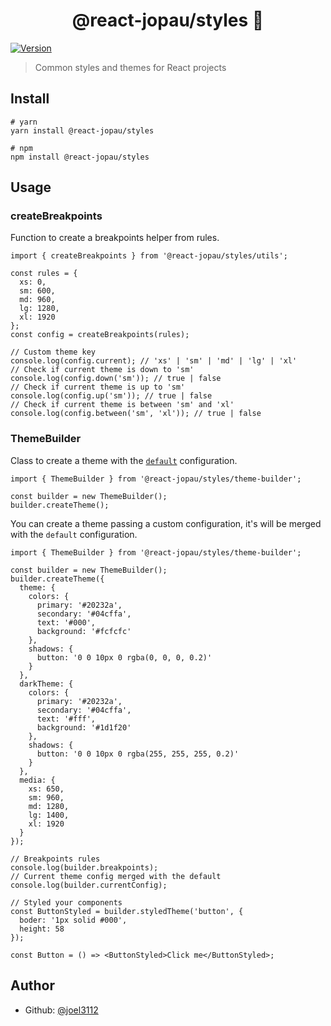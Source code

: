 <h1 align="center">@react-jopau/styles 👋</h1>
<p>
  <a href="https://www.npmjs.com/package/@react-jopau/styles" target="_blank">
    <img alt="Version" src="https://img.shields.io/npm/v/@react-jopau/styles.svg">
  </a>
</p>

> Common styles and themes for React projects

## Install

```shell
# yarn
yarn install @react-jopau/styles

# npm
npm install @react-jopau/styles
```

## Usage

### createBreakpoints

Function to create a breakpoints helper from rules.

```tsx
import { createBreakpoints } from '@react-jopau/styles/utils';

const rules = {
  xs: 0,
  sm: 600,
  md: 960,
  lg: 1280,
  xl: 1920
};
const config = createBreakpoints(rules);

// Custom theme key
console.log(config.current); // 'xs' | 'sm' | 'md' | 'lg' | 'xl'
// Check if current theme is down to 'sm'
console.log(config.down('sm')); // true | false
// Check if current theme is up to 'sm'
console.log(config.up('sm')); // true | false
// Check if current theme is between 'sm' and 'xl'
console.log(config.between('sm', 'xl')); // true | false
```

### ThemeBuilder

Class to create a theme with the [`default`](https://github.com/joel3112/react-jopau/blob/main/packages/styles/src/themes/default.ts) configuration.

```tsx
import { ThemeBuilder } from '@react-jopau/styles/theme-builder';

const builder = new ThemeBuilder();
builder.createTheme();
```

You can create a theme passing a custom configuration, it's will be merged with the `default` configuration.

```tsx
import { ThemeBuilder } from '@react-jopau/styles/theme-builder';

const builder = new ThemeBuilder();
builder.createTheme({
  theme: {
    colors: {
      primary: '#20232a',
      secondary: '#04cffa',
      text: '#000',
      background: '#fcfcfc'
    },
    shadows: {
      button: '0 0 10px 0 rgba(0, 0, 0, 0.2)'
    }
  },
  darkTheme: {
    colors: {
      primary: '#20232a',
      secondary: '#04cffa',
      text: '#fff',
      background: '#1d1f20'
    },
    shadows: {
      button: '0 0 10px 0 rgba(255, 255, 255, 0.2)'
    }
  },
  media: {
    xs: 650,
    sm: 960,
    md: 1280,
    lg: 1400,
    xl: 1920
  }
});

// Breakpoints rules
console.log(builder.breakpoints);
// Current theme config merged with the default
console.log(builder.currentConfig);

// Styled your components
const ButtonStyled = builder.styledTheme('button', {
  boder: '1px solid #000',
  height: 58
});

const Button = () => <ButtonStyled>Click me</ButtonStyled>;
```

## Author

- Github: [@joel3112](https://github.com/joel3112)
